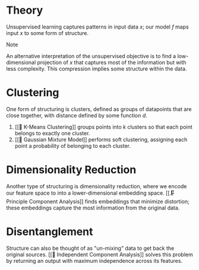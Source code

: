 # Theory
Unsupervised learning captures patterns in input data $x$; our model $f$ maps input $x$ to some form of structure.

> [!note]
> An alternative interpretation of the unsupervised objective is to find a low-dimensional projection of $x$ that captures most of the information but with less complexity. This compression implies some structure within the data.

# Clustering
One form of structuring is clusters, defined as groups of datapoints that are close together, with distance defined by some function $d$.
1. [[🎒 K-Means Clustering]] groups points into $k$ clusters so that each point belongs to exactly one cluster.
2. [[📼 Gaussian Mixture Model]] performs soft clustering, assigning each point a probability of belonging to each cluster.

# Dimensionality Reduction
Another type of structuring is dimensionality reduction, where we encode our feature space to into a lower-dimensional embedding space. [[🗜️ Principle Component Analysis]] finds embeddings that minimize distortion; these embeddings capture the most information from the original data.

# Disentanglement
Structure can also be thought of as "un-mixing" data to get back the original sources. [[🍝 Independent Component Analysis]] solves this problem by returning an output with maximum independence across its features.